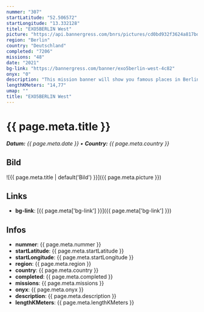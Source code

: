 ```yaml
---
nummer: "307"
startLatitude: "52.506572"
startLongitude: "13.332128"
titel: "EXO5BERLIN West"
picture: "https://api.bannergress.com/bnrs/pictures/cd0bd932f3624a817bdd17cfe08e6aa4"
region: "Berlin"
country: "Deutschland"
completed: "7206"
missions: "48"
date: "2021"
bg-link: "https://bannergress.com/banner/exo5berlin-west-4c82"
onyx: "0"
description: "This mission banner will show you famous places in Berlin city west. The first mission starts at Zoologischer Garten."
lengthKMeters: "14,77"
umap: ""
title: "EXO5BERLIN West"
---
```


# {{ page.meta.title }}
_**Datum:** {{ page.meta.date }} • **Country:** {{ page.meta.country }}_

## Bild
![{{ page.meta.title | default('Bild') }}]({{ page.meta.picture }})

## Links
- **bg-link**: [{{ page.meta['bg-link'] }}]({{ page.meta['bg-link'] }})

## Infos
- **nummer**: {{ page.meta.nummer }}
- **startLatitude**: {{ page.meta.startLatitude }}
- **startLongitude**: {{ page.meta.startLongitude }}
- **region**: {{ page.meta.region }}
- **country**: {{ page.meta.country }}
- **completed**: {{ page.meta.completed }}
- **missions**: {{ page.meta.missions }}
- **onyx**: {{ page.meta.onyx }}
- **description**: {{ page.meta.description }}
- **lengthKMeters**: {{ page.meta.lengthKMeters }}

